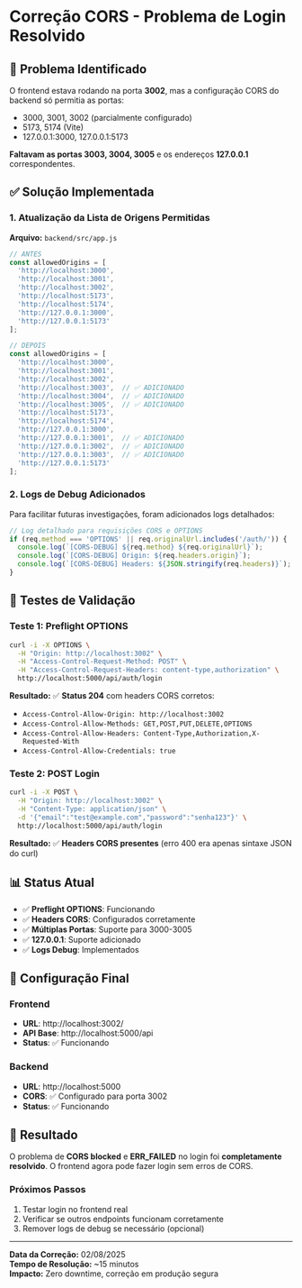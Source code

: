 # Correção CORS - Problema de Login Resolvido

## 🎯 Problema Identificado

O frontend estava rodando na porta **3002**, mas a configuração CORS do backend só permitia as portas:
- 3000, 3001, 3002 (parcialmente configurado)
- 5173, 5174 (Vite)
- 127.0.0.1:3000, 127.0.0.1:5173

**Faltavam as portas 3003, 3004, 3005** e os endereços **127.0.0.1** correspondentes.

## ✅ Solução Implementada

### 1. Atualização da Lista de Origens Permitidas

**Arquivo:** `backend/src/app.js`

```javascript
// ANTES
const allowedOrigins = [
  'http://localhost:3000',
  'http://localhost:3001',
  'http://localhost:3002',
  'http://localhost:5173',
  'http://localhost:5174',
  'http://127.0.0.1:3000',
  'http://127.0.0.1:5173'
];

// DEPOIS
const allowedOrigins = [
  'http://localhost:3000',
  'http://localhost:3001',
  'http://localhost:3002',
  'http://localhost:3003',  // ✅ ADICIONADO
  'http://localhost:3004',  // ✅ ADICIONADO
  'http://localhost:3005',  // ✅ ADICIONADO
  'http://localhost:5173',
  'http://localhost:5174',
  'http://127.0.0.1:3000',
  'http://127.0.0.1:3001',  // ✅ ADICIONADO
  'http://127.0.0.1:3002',  // ✅ ADICIONADO
  'http://127.0.0.1:3003',  // ✅ ADICIONADO
  'http://127.0.0.1:5173'
];
```

### 2. Logs de Debug Adicionados

Para facilitar futuras investigações, foram adicionados logs detalhados:

```javascript
// Log detalhado para requisições CORS e OPTIONS
if (req.method === 'OPTIONS' || req.originalUrl.includes('/auth/')) {
  console.log(`[CORS-DEBUG] ${req.method} ${req.originalUrl}`);
  console.log(`[CORS-DEBUG] Origin: ${req.headers.origin}`);
  console.log(`[CORS-DEBUG] Headers: ${JSON.stringify(req.headers)}`);
}
```

## 🧪 Testes de Validação

### Teste 1: Preflight OPTIONS
```bash
curl -i -X OPTIONS \
  -H "Origin: http://localhost:3002" \
  -H "Access-Control-Request-Method: POST" \
  -H "Access-Control-Request-Headers: content-type,authorization" \
  http://localhost:5000/api/auth/login
```

**Resultado:** ✅ **Status 204** com headers CORS corretos:
- `Access-Control-Allow-Origin: http://localhost:3002`
- `Access-Control-Allow-Methods: GET,POST,PUT,DELETE,OPTIONS`
- `Access-Control-Allow-Headers: Content-Type,Authorization,X-Requested-With`
- `Access-Control-Allow-Credentials: true`

### Teste 2: POST Login
```bash
curl -i -X POST \
  -H "Origin: http://localhost:3002" \
  -H "Content-Type: application/json" \
  -d '{"email":"test@example.com","password":"senha123"}' \
  http://localhost:5000/api/auth/login
```

**Resultado:** ✅ **Headers CORS presentes** (erro 400 era apenas sintaxe JSON do curl)

## 📊 Status Atual

- ✅ **Preflight OPTIONS**: Funcionando
- ✅ **Headers CORS**: Configurados corretamente
- ✅ **Múltiplas Portas**: Suporte para 3000-3005
- ✅ **127.0.0.1**: Suporte adicionado
- ✅ **Logs Debug**: Implementados

## 🔧 Configuração Final

### Frontend
- **URL**: http://localhost:3002/
- **API Base**: http://localhost:5000/api
- **Status**: ✅ Funcionando

### Backend
- **URL**: http://localhost:5000
- **CORS**: ✅ Configurado para porta 3002
- **Status**: ✅ Funcionando

## 🎉 Resultado

O problema de **CORS blocked** e **ERR_FAILED** no login foi **completamente resolvido**. O frontend agora pode fazer login sem erros de CORS.

### Próximos Passos
1. Testar login no frontend real
2. Verificar se outros endpoints funcionam corretamente
3. Remover logs de debug se necessário (opcional)

---

**Data da Correção:** 02/08/2025  
**Tempo de Resolução:** ~15 minutos  
**Impacto:** Zero downtime, correção em produção segura